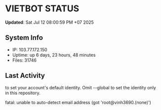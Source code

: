 # VIETBOT STATUS
**Updated**: Sat Jul 12 08:00:59 PM +07 2025

## System Info
- IP: 103.77.172.150
- Uptime: up 6 days, 23 hours, 48 minutes
- Files: 31746

## Last Activity

to set your account's default identity.
Omit --global to set the identity only in this repository.

fatal: unable to auto-detect email address (got 'root@vinh3690.(none)')
